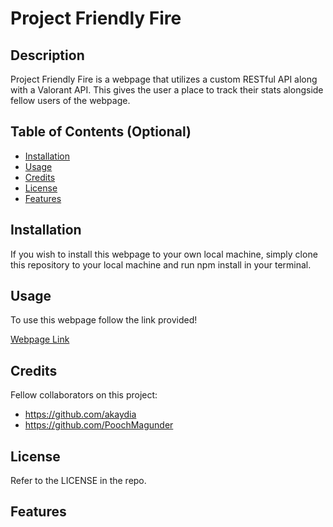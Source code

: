# Project Friendly Fire

## Description

Project Friendly Fire is a webpage that utilizes a custom RESTful API along with a Valorant API. This gives the user a place to track their stats alongside fellow users of the webpage.

## Table of Contents (Optional)

- [Installation](#installation)
- [Usage](#usage)
- [Credits](#credits)
- [License](#license)
- [Features](#features)

## Installation

If you wish to install this webpage to your own local machine, simply clone this repository to your local machine and run npm install in your terminal.

## Usage

To use this webpage follow the link provided!

[Webpage Link]()

## Credits

Fellow collaborators on this project:

- https://github.com/akaydia
- https://github.com/PoochMagunder

## License

Refer to the LICENSE in the repo.

## Features
